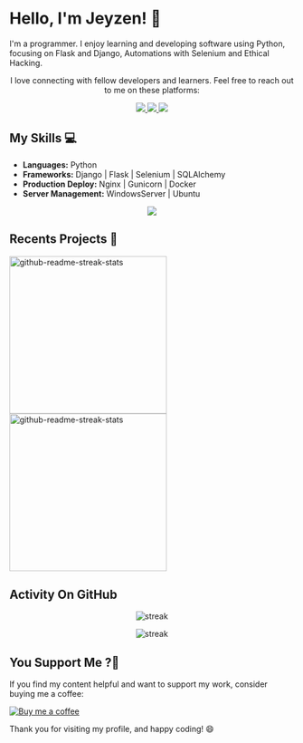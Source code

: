 # Hello, I'm Jeyzen! 👋

I'm a programmer. I enjoy learning and developing software using Python, focusing on Flask and Django, Automations with Selenium and Ethical Hacking.

 <p align="center"> I love connecting with fellow developers and learners. Feel free to reach out to me on these platforms: 
 
 <p align="center"> 
  <a href="https://www.linkedin.com/in/donyulian/"> <img src="https://custom-icon-badges.demolab.com/badge/-My%20LinkedIn-blue?style=for-the-badge&logoColor=white&logo=LinkedIn"/> 
  <a href="mailto:yulianplanas@gmail.com"> <img src="https://custom-icon-badges.demolab.com/badge/-My%20Gmail-red?style=for-the-badge&logo=mention&logoColor=white"/> 
  <a href="https://www.soyjeyzen.ar/"> <img src="https://custom-icon-badges.demolab.com/badge/-My%20Portfolio-purple?style=for-the-badge&logo=web&logoColor=white"/> 
    <a/>  
 </p>

## My Skills 💻

- **Languages:** Python
- **Frameworks:** Django | Flask | Selenium | SQLAlchemy
- **Production Deploy:** Nginx | Gunicorn | Docker
- **Server Management:** WindowsServer | Ubuntu

<p align="center"> <a href="https://github.com/Jeyzen"><img src="https://skillicons.dev/icons?i=vscode,github,py,django,flask,selenium,docker,nginx,mysql"> </a> 
</p>

## Recents Projects 🐍 

  <p align="left">
     <a href="https://github.com/Jeyzen/Python-Flask"><img width="278" src="https://denvercoder1-github-readme-stats.vercel.app/api/pin/?username=Jeyzen&repo=Python-Flask&theme=react&bg_color=1F222E&title_color=F8D866&hide_border=true&icon_color=F8D866&show_icons=true" alt="github-readme-streak-stats"></a>
     <a href="https://github.com/Jeyzen/Python-Colab"><img width="278" src="https://denvercoder1-github-readme-stats.vercel.app/api/pin/?username=Jeyzen&repo=Python-Colab&theme=react&bg_color=1F222E&title_color=F8D866&hide_border=true&icon_color=F8D866&show_icons=true" alt="github-readme-streak-stats"></a>
  </p>

## Activity On GitHub

<p align="center"> <img title="stats" alt="streak" src="https://github-readme-stats.vercel.app/api/top-langs/?username=Jeyzen&layout=compact&theme=noctis_minimus"/> </p>
<p align="center"> <img title="stats" alt="streak" src="https://github-readme-streak-stats.herokuapp.com/?user=Jeyzen&theme=dark&hide_border=true&stroke=f53b3b"/> </p>

## You Support Me ?🌟

If you find my content helpful and want to support my work, consider buying me a coffee:

[![Buy me a coffee](https://www.buymeacoffee.com/assets/img/custom_images/orange_img.png)](https://www.buymeacoffee.com/jeyzen)

Thank you for visiting my profile, and happy coding! 😄